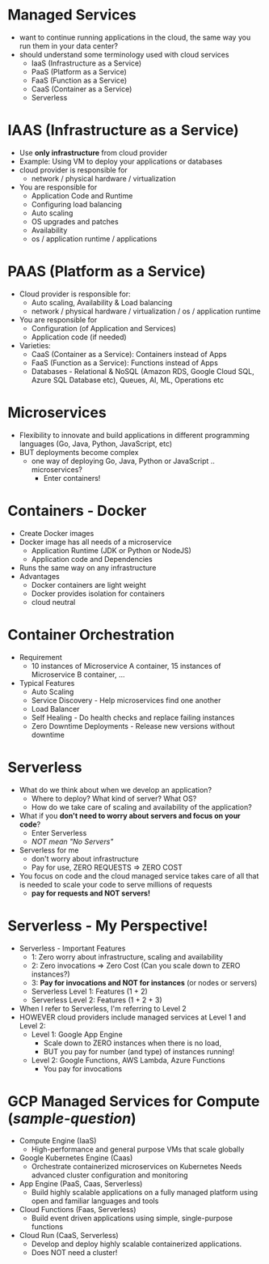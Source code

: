 # Managed Services
- want to continue running applications in the cloud, the same way you run them in your data center?
- should understand some terminology used with cloud services
  - IaaS (Infrastructure as a Service)
  - PaaS (Platform as a Service)
  - FaaS (Function as a Service)
  - CaaS (Container as a Service)
  - Serverless
# IAAS (Infrastructure as a Service)
- Use **only infrastructure** from cloud provider
- Example: Using VM to deploy your applications or databases
- cloud provider is responsible for
  - network / physical hardware / virtualization
- You are responsible for
  - Application Code and Runtime
  - Configuring load balancing
  - Auto scaling
  - OS upgrades and patches
  - Availability
  - os / application runtime / applications
# PAAS (Platform as a Service)
- Cloud provider is responsible for:
  - Auto scaling, Availability & Load balancing
  - network / physical hardware / virtualization / os / application runtime
- You are responsible for
  - Configuration (of Application and Services)
  - Application code (if needed)
- Varieties:
  - CaaS (Container as a Service): Containers instead of Apps
  - FaaS (Function as a Service): Functions instead of Apps
  - Databases - Relational & NoSQL (Amazon RDS, Google Cloud SQL, Azure SQL Database etc), Queues, AI, ML, Operations etc
# Microservices
- Flexibility to innovate and build applications in different programming languages (Go, Java, Python, JavaScript, etc)
- BUT deployments become complex
  - one way of deploying Go, Java, Python or JavaScript .. microservices?
    - Enter containers!
# Containers - Docker
- Create Docker images
- Docker image has all needs of a microservice
  - Application Runtime (JDK or Python or NodeJS)
  - Application code and Dependencies
- Runs the same way on any infrastructure
- Advantages
  - Docker containers are light weight
  - Docker provides isolation for containers
  - cloud neutral
# Container Orchestration
- Requirement
  - 10 instances of Microservice A container, 15 instances of Microservice B container, ...
- Typical Features
  - Auto Scaling
  - Service Discovery - Help microservices find one another
  - Load Balancer
  - Self Healing - Do health checks and replace failing instances
  - Zero Downtime Deployments - Release new versions without downtime
# Serverless
- What do we think about when we develop an application?
  - Where to deploy? What kind of server? What OS?
  - How do we take care of scaling and availability of the application?
- What if you **don't need to worry about servers and focus on your code**?
  - Enter Serverless
  - _NOT mean "No Servers"_
- Serverless for me
  - don't worry about infrastructure
  - Pay for use, ZERO REQUESTS => ZERO COST
- You focus on code and the cloud managed service takes care of all that is
  needed to scale your code to serve millions of requests
  - **pay for requests and NOT servers!**
# Serverless - My Perspective!
- Serverless - Important Features
  - 1: Zero worry about infrastructure, scaling and availability 
  - 2: Zero invocations => Zero Cost (Can you scale down to ZERO instances?) 
  - 3: **Pay for invocations and NOT for instances** (or nodes or servers) 
  - Serverless Level 1: Features (1 + 2)
  - Serverless Level 2: Features (1 + 2 + 3)
- When I refer to Serverless, I'm referring to Level 2
- HOWEVER cloud providers include managed services at Level 1 and Level 2:
  - Level 1: Google App Engine
    - Scale down to ZERO instances when there is no load, 
    - BUT you pay for number (and type) of instances running!
  - Level 2: Google Functions, AWS Lambda, Azure Functions
    - You pay for invocations
# GCP Managed Services for Compute (*sample-question*)
- Compute Engine (IaaS)
  - High-performance and general purpose VMs that scale globally
- Google Kubernetes Engine (Caas)
  - Orchestrate containerized microservices on Kubernetes Needs advanced cluster configuration and monitoring
- App Engine (PaaS, Caas, Serverless)
  - Build highly scalable applications on a fully managed platform using open and familiar languages and tools
- Cloud Functions (Faas, Serverless)
  - Build event driven applications using simple, single-purpose functions
- Cloud Run (CaaS, Serverless)
  - Develop and deploy highly scalable containerized applications. 
  - Does NOT need a cluster!
